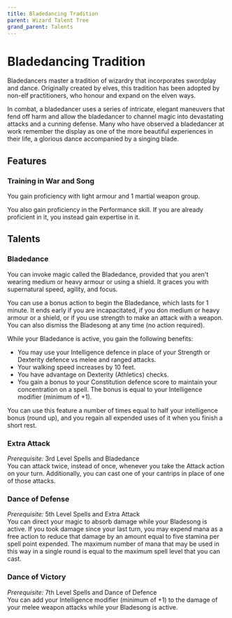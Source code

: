 ```yaml
---
title: Bladedancing Tradition
parent: Wizard Talent Tree
grand_parent: Talents
---
```


# Bladedancing Tradition
Bladedancers master a tradition of wizardry that incorporates swordplay and dance. Originally created by elves, this tradition has been adopted by non-elf practitioners, who honour and expand on the elven ways.

In combat, a bladedancer uses a series of intricate, elegant maneuvers that fend off harm and allow the bladedancer to channel magic into devastating attacks and a cunning defense. Many who have observed a bladedancer at work remember the display as one of the more beautiful experiences in their life, a glorious dance accompanied by a singing blade.

## Features

### Training in War and Song
You gain proficiency with light armour and 1 martial weapon group.

You also gain proficiency in the Performance skill. If you are already proficient in it, you instead gain expertise in it.

## Talents

### Bladedance
You can invoke magic called the Bladedance, provided that you aren't wearing medium or heavy armour or using a shield. It graces you with supernatural speed, agility, and focus.

You can use a bonus action to begin the Bladedance, which lasts for 1 minute. It ends early if you are incapacitated, if you don medium or heavy armour or a shield, or if you use strength to make an attack with a weapon. You can also dismiss the Bladesong at any time (no action required).

While your Bladedance is active, you gain the following benefits:
* You may use your Intelligence defence in place of your Strength or Dexterity defence vs melee and ranged attacks.
* Your walking speed increases by 10 feet.
* You have advantage on Dexterity (Athletics) checks.
* You gain a bonus to your Constitution defence score to maintain your concentration on a spell. The bonus is equal to your Intelligence modifier (minimum of +1).

You can use this feature a number of times equal to half your intelligence bonus (round up), and you regain all expended uses of it when you finish a short rest.

### Extra Attack
*Prerequisite:* 3rd Level Spells and Bladedance<br>
You can attack twice, instead of once, whenever you take the Attack action on your turn. Additionally, you can cast one of your cantrips in place of one of those attacks.

### Dance of Defense
*Prerequisite:* 5th Level Spells and Extra Attack<br>
You can direct your magic to absorb damage while your Bladesong is active. If you took damage since your last turn, you may expend mana as a free action to reduce that damage by an amount equal to five stamina per spell point expended. The maximum number of mana that may be used in this way in a single round is equal to the maximum spell level that you can cast. 

### Dance of Victory
*Prerequisite:* 7th Level Spells and Dance of Defence<br>
You can add your Intelligence modifier (minimum of +1) to the damage of your melee weapon attacks while your Bladesong is active.